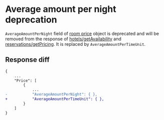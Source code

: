 # Average amount per night deprecation
`AverageAmountPerNight` field of [room price](../operations.md#room-price) object is deprecated and will be removed from the response of [hotels/getAvailability](../operations.md#get-availability) and [reservations/getPricing](../operations.md#get-reservations-pricing). It is replaced by `AverageAmountPerTimeUnit`.

## Response diff

```diff
{
    ...
    "Price": [
        {
            ...
-           "AverageAmountPerNight": { },
+           "AverageAmountPerTimeUnit": { },
        }
    ]
}
```
